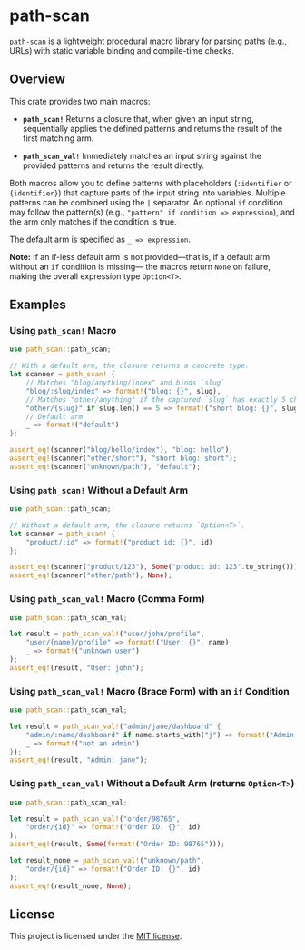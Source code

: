 # path-scan

`path-scan` is a lightweight procedural macro library for parsing paths (e.g., URLs)
with static variable binding and compile-time checks.

## Overview

This crate provides two main macros:

- **`path_scan!`**
  Returns a closure that, when given an input string, sequentially applies the defined
  patterns and returns the result of the first matching arm.

- **`path_scan_val!`**
  Immediately matches an input string against the provided patterns and returns the result
  directly.

Both macros allow you to define patterns with placeholders (`:identifier` or `{identifier}`)
that capture parts of the input string into variables. Multiple patterns can be combined
using the `|` separator. An optional `if` condition may follow the pattern(s) (e.g.,
`"pattern" if condition => expression`), and the arm only matches if the condition is true.

The default arm is specified as `_ => expression`.

**Note:**
If an if-less default arm is not provided—that is, if a default arm without an `if` condition is missing—
the macros return `None` on failure, making the overall expression type `Option<T>`.

## Examples

### Using `path_scan!` Macro

```rust
use path_scan::path_scan;

// With a default arm, the closure returns a concrete type.
let scanner = path_scan! {
    // Matches "blog/anything/index" and binds `slug`
    "blog/:slug/index" => format!("blog: {}", slug),
    // Matches "other/anything" if the captured `slug` has exactly 5 characters
    "other/{slug}" if slug.len() == 5 => format!("short blog: {}", slug),
    // Default arm
    _ => format!("default")
};

assert_eq!(scanner("blog/hello/index"), "blog: hello");
assert_eq!(scanner("other/short"), "short blog: short");
assert_eq!(scanner("unknown/path"), "default");
```

### Using `path_scan!` Without a Default Arm

```rust
use path_scan::path_scan;

// Without a default arm, the closure returns `Option<T>`.
let scanner = path_scan! {
    "product/:id" => format!("product id: {}", id)
};

assert_eq!(scanner("product/123"), Some("product id: 123".to_string()));
assert_eq!(scanner("other/path"), None);
```

### Using `path_scan_val!` Macro (Comma Form)

```rust
use path_scan::path_scan_val;

let result = path_scan_val!("user/john/profile",
    "user/{name}/profile" => format!("User: {}", name),
    _ => format!("unknown user")
);
assert_eq!(result, "User: john");
```

### Using `path_scan_val!` Macro (Brace Form) with an `if` Condition

```rust
use path_scan::path_scan_val;

let result = path_scan_val!("admin/jane/dashboard" {
    "admin/:name/dashboard" if name.starts_with("j") => format!("Admin: {}", name),
    _ => format!("not an admin")
});
assert_eq!(result, "Admin: jane");
```

### Using `path_scan_val!` Without a Default Arm (returns `Option<T>`)

```rust
use path_scan::path_scan_val;

let result = path_scan_val!("order/98765",
    "order/{id}" => format!("Order ID: {}", id)
);
assert_eq!(result, Some(format!("Order ID: 98765")));

let result_none = path_scan_val!("unknown/path",
    "order/{id}" => format!("Order ID: {}", id)
);
assert_eq!(result_none, None);
```

## License

This project is licensed under the [MIT license](LICENSE).